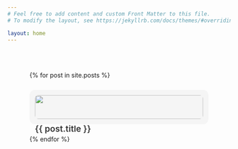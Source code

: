 ```yaml
---
# Feel free to add content and custom Front Matter to this file.
# To modify the layout, see https://jekyllrb.com/docs/themes/#overriding-theme-defaults

layout: home
---
```


<div class="posts-grid">
{% for post in site.posts %}
<a class="post-card" href="{{ post.url }}">
    <img src="{{ post.image }}">
    <h2>{{ post.title }}</h2>
</a>
{% endfor %}

<style>
    .posts-grid {
        display: grid;
        grid-template-columns: repeat(auto-fill, minmax(300px, 1fr));
        grid-gap: 25px;
        padding: 50px 50px;
    }

    .post-card {
        padding: 12px;
        border-radius: 12px;
        background-color: #f5f5f5;
        text-decoration: none;
        transition: all 0.1s ease-in-out;
    }

    .post-card img {
        width: 100%;
        border-radius: 8px;
    }

    .post-card h2 {
        margin: 0;
        margin-top: 10px;
        padding: 0;
        font-size: 1.2rem;
        font-weight: 600;
        color: #333;
    }

    .post-card:hover {
        background-color: #e5e5e5;
    }
</style>
